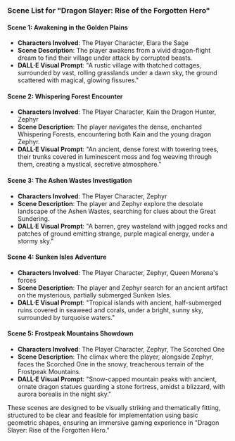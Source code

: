 ### Scene List for "Dragon Slayer: Rise of the Forgotten Hero"

#### Scene 1: Awakening in the Golden Plains
- **Characters Involved**: The Player Character, Elara the Sage
- **Scene Description**: The player awakens from a vivid dragon-flight dream to find their village under attack by corrupted beasts.
- **DALL·E Visual Prompt**: "A rustic village with thatched cottages, surrounded by vast, rolling grasslands under a dawn sky, the ground scattered with magical, glowing fissures."

#### Scene 2: Whispering Forest Encounter
- **Characters Involved**: The Player Character, Kain the Dragon Hunter, Zephyr
- **Scene Description**: The player navigates the dense, enchanted Whispering Forests, encountering both Kain and the young dragon Zephyr.
- **DALL·E Visual Prompt**: "An ancient, dense forest with towering trees, their trunks covered in luminescent moss and fog weaving through them, creating a mystical, secretive atmosphere."

#### Scene 3: The Ashen Wastes Investigation
- **Characters Involved**: The Player Character, Zephyr
- **Scene Description**: The player and Zephyr explore the desolate landscape of the Ashen Wastes, searching for clues about the Great Sundering.
- **DALL·E Visual Prompt**: "A barren, grey wasteland with jagged rocks and patches of ground emitting strange, purple magical energy, under a stormy sky."

#### Scene 4: Sunken Isles Adventure
- **Characters Involved**: The Player Character, Zephyr, Queen Morena's forces
- **Scene Description**: The player and Zephyr search for an ancient artifact on the mysterious, partially submerged Sunken Isles.
- **DALL·E Visual Prompt**: "Tropical islands with ancient, half-submerged ruins covered in seaweed and corals, under a bright, sunny sky, surrounded by turquoise waters."

#### Scene 5: Frostpeak Mountains Showdown
- **Characters Involved**: The Player Character, Zephyr, The Scorched One
- **Scene Description**: The climax where the player, alongside Zephyr, faces the Scorched One in the snowy, treacherous terrain of the Frostpeak Mountains.
- **DALL·E Visual Prompt**: "Snow-capped mountain peaks with ancient, ornate dragon statues guarding a stone fortress, amidst a blizzard, with aurora borealis in the night sky."

These scenes are designed to be visually striking and thematically fitting, structured to be clear and feasible for implementation using basic geometric shapes, ensuring an immersive gaming experience in "Dragon Slayer: Rise of the Forgotten Hero."